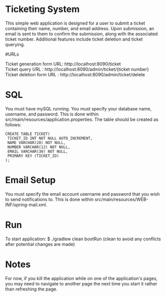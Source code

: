 # Ticketing System

This simple web application is designed for a user to submit a ticket containing their
name, number, and email address.  Upon submission, an email is sent to them to confirm
the submission, along with the associated ticket number.  Additional features include
ticket deletion and ticket querying.

#URLs

Ticket generation form URL: http://localhost:8090/ticket<br />
Ticket query URL          : http://localhost:8090/admin/ticket/{ticket number}<br />
Ticket deletion form URL  : http://localhost:8090/admin/ticket/delete

# SQL

You must have mySQL running. You must specify your database name, username, and password.  This is done within
src/main/resources/application.properties. The table should be created as follows:

```
CREATE TABLE TICKET(
 TICKET_ID INT NOT NULL AUTO_INCREMENT,
 NAME VARCHAR(20) NOT NULL,
 NUMBER VARCHAR(12) NOT NULL,
 EMAIL VARCHAR(30) NOT NULL,
 PRIMARY KEY (TICKET_ID)
);
```

# Email Setup

You must specify the email account username and password that you wish to send notifications to. This is done within
src/main/resources/WEB-INF/spring-mail.xml.

# Run

To start application: $ ./gradlew clean bootRun (clean to avoid any conflicts after potential changes are made)

# Notes

For now, if you kill the application while on one of the application's pages, you may need to navigate to
another page the next time you start it rather than refreshing the page.
